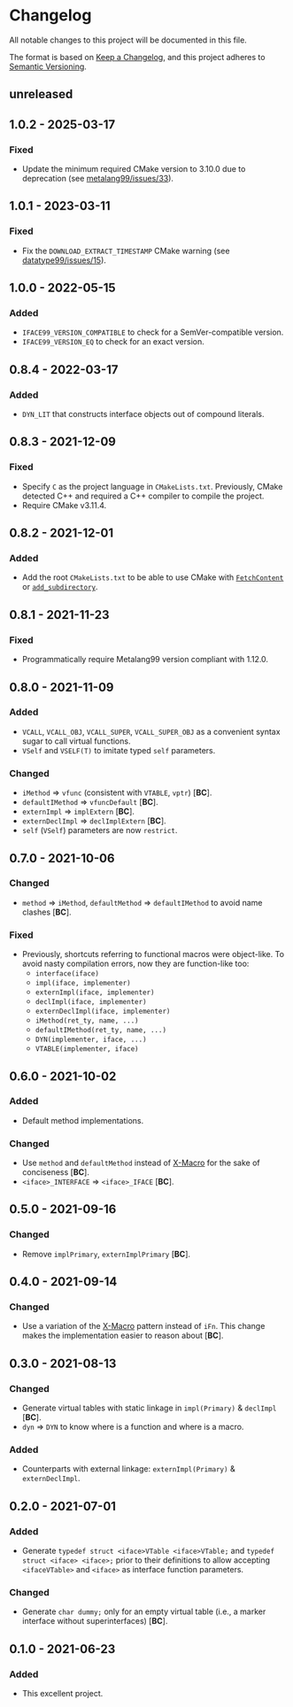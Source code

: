 # Changelog
All notable changes to this project will be documented in this file.

The format is based on [Keep a Changelog](https://keepachangelog.com/en/1.0.0/),
and this project adheres to [Semantic Versioning](https://semver.org/spec/v2.0.0.html).

## unreleased

## 1.0.2 - 2025-03-17

### Fixed

 - Update the minimum required CMake version to 3.10.0 due to deprecation (see [metalang99/issues/33](https://github.com/hirrolot/metalang99/issues/33)).

## 1.0.1 - 2023-03-11

### Fixed

 - Fix the `DOWNLOAD_EXTRACT_TIMESTAMP` CMake warning (see [datatype99/issues/15](https://github.com/hirrolot/datatype99/issues/15)).

## 1.0.0 - 2022-05-15

### Added

 - `IFACE99_VERSION_COMPATIBLE` to check for a SemVer-compatible version.
 - `IFACE99_VERSION_EQ` to check for an exact version.

## 0.8.4 - 2022-03-17

### Added

 - `DYN_LIT` that constructs interface objects out of compound literals.

## 0.8.3 - 2021-12-09

### Fixed

 - Specify `C` as the project language in `CMakeLists.txt`. Previously, CMake detected C++ and required a C++ compiler to compile the project.
 - Require CMake v3.11.4.

## 0.8.2 - 2021-12-01

### Added

 - Add the root `CMakeLists.txt` to be able to use CMake with [`FetchContent`] or [`add_subdirectory`].

[`FetchContent`]: https://cmake.org/cmake/help/latest/module/FetchContent.html
[`add_subdirectory`]: https://cmake.org/cmake/help/latest/command/add_subdirectory.html

## 0.8.1 - 2021-11-23

### Fixed

 - Programmatically require Metalang99 version compliant with 1.12.0.

## 0.8.0 - 2021-11-09

### Added

 - `VCALL`, `VCALL_OBJ`, `VCALL_SUPER`, `VCALL_SUPER_OBJ` as a convenient syntax sugar to call virtual functions.
 - `VSelf` and `VSELF(T)` to imitate typed `self` parameters.

### Changed

 - `iMethod` => `vfunc` (consistent with `VTABLE`, `vptr`) [**BC**].
 - `defaultIMethod` => `vfuncDefault` [**BC**].
 - `externImpl` => `implExtern` [**BC**].
 - `externDeclImpl` => `declImplExtern` [**BC**].
 - `self` (`VSelf`) parameters are now `restrict`.

## 0.7.0 - 2021-10-06

### Changed

 - `method` => `iMethod`, `defaultMethod` => `defaultIMethod` to avoid name clashes [**BC**].

### Fixed

- Previously, shortcuts referring to functional macros were object-like. To avoid nasty compilation errors, now they are function-like too:
   - `interface(iface)`
   - `impl(iface, implementer)`
   - `externImpl(iface, implementer)`
   - `declImpl(iface, implementer)`
   - `externDeclImpl(iface, implementer)`
   - `iMethod(ret_ty, name, ...)`
   - `defaultIMethod(ret_ty, name, ...)`
   - `DYN(implementer, iface, ...)`
   - `VTABLE(implementer, iface)`

## 0.6.0 - 2021-10-02

### Added

 - Default method implementations.

### Changed

 - Use `method` and `defaultMethod` instead of [X-Macro] for the sake of conciseness [**BC**].
 - `<iface>_INTERFACE` => `<iface>_IFACE` [**BC**].

## 0.5.0 - 2021-09-16

### Changed

 - Remove `implPrimary`, `externImplPrimary` [**BC**].

## 0.4.0 - 2021-09-14

### Changed

 - Use a variation of the [X-Macro] pattern instead of `iFn`. This change makes the implementation easier to reason about [**BC**].

[X-Macro]: https://en.wikipedia.org/wiki/X_Macro

## 0.3.0 - 2021-08-13

### Changed

 - Generate virtual tables with static linkage in `impl(Primary)` & `declImpl` [**BC**].
 - `dyn` => `DYN` to know where is a function and where is a macro.

### Added

 - Counterparts with external linkage: `externImpl(Primary)` & `externDeclImpl`.

## 0.2.0 - 2021-07-01

### Added

 - Generate `typedef struct <iface>VTable <iface>VTable;` and `typedef struct <iface> <iface>;` prior to their definitions to allow accepting `<ifaceVTable>` and `<iface>` as interface function parameters.

### Changed

 - Generate `char dummy;` only for an empty virtual table (i.e., a marker interface without superinterfaces) [**BC**].

## 0.1.0 - 2021-06-23

### Added

 - This excellent project.
